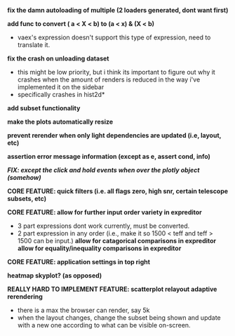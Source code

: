 **fix the damn autoloading of multiple (2 loaders generated, dont want first)**

**add func to convert ( a < X < b) to (a < x) & (X < b)**
  - vaex's expression doesn't support this type of expression, need to translate it.

**fix the crash on unloading dataset**
- this might be low priority, but i think its important to figure out why it crashes when the amount of renders is reduced in the way i've implemented it on the sidebar
- specifically crashes in hist2d*

**add subset functionality**

**make the plots automatically resize**

**prevent rerender when only light dependencies are updated (i.e, layout, etc)**

**assertion error message information (except as e, assert cond, info)**

***FIX: except the click and hold events when over the plotly object (somehow)***

**CORE FEATURE: quick filters (i.e. all flags zero, high snr, certain telescope subsets, etc)**

**CORE FEATURE: allow for further input order variety in expreditor**
  - 3 part expressions dont work currently, must be converted.
  - 2 part expression in any order (i.e., make it so 1500 < teff and teff > 1500 can be input.)
  **allow for catagorical comparisons in expreditor**
  **allow for equality/inequality comparisons in expreditor**

**CORE FEATURE: application settings in top right**

**heatmap skyplot? (as opposed)**

**REALLY HARD TO IMPLEMENT FEATURE: scatterplot relayout adaptive rerendering**
  - there is a max the browser can render, say 5k
  - when the layout changes, change the subset being shown and update with a new one according to what can be visible on-screen.
